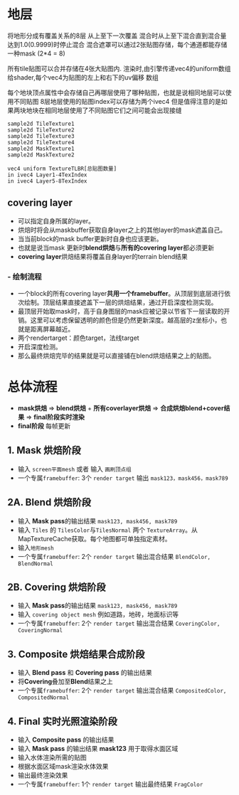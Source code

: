 # 地层
将地形分成有覆盖关系的8层
从上至下一次覆盖
混合时从上至下混合直到混合量达到1.0(0.9999)时停止混合
混合遮罩可以通过2张贴图存储，每个通道都能存储一种mask (2*4 = 8)

所有tile贴图可以合并存储在4张大贴图内.
渲染时,由引擎传递vec4的uniform数组给shader,每个vec4为贴图的左上和右下的uv偏移
数组

每个地块顶点属性中会存储自己再哪层使用了哪种贴图，也就是说相同地层可以使用不同贴图
8层地层使用的贴图index可以存储为两个ivec4
但是值得注意的是如果两块地块在相同地层使用了不同贴图它们之间可能会出现接缝

``` 伪代码
sample2d TileTexture1
sample2d TileTexture2
sample2d TileTexture3
sample2d TileTexture4
sample2d MaskTexture1
sample2d MaskTexture2

vec4 uniform TextureTLBR[总贴图数量]
in ivec4 Layer1-4TexIndex
in ivec4 Layer5-8TexIndex
```

## covering layer
- 可以指定自身所属的layer。
- 烘焙时将会从maskbuffer获取自身layer之上的其他layer的mask遮盖自己。  
- 当当前block的mask buffer更新时自身也应该更新。  
- 也就是说当mask 更新时**blend烘焙**与**所有的covering layer**都必须更新
- **covering layer**烘焙结果将覆盖自身layer的terrain blend结果
### - 绘制流程
- 一个block的所有covering layer**共用一个framebuffer**。从顶层到底层进行依次绘制。顶层结果直接遮盖下一层的烘焙结果，通过开启深度检测实现。
- 最顶层开始取mask时，高于自身图层的mask应被记录以节省下一层读取的开销。这里可以考虑保留透明的颜色但是仍然更新深度。越高层的z坐标小，也就是距离屏幕越近。
- 两个rendertarget：颜色target，法线target
- 开启深度检测。
- 那么最终烘焙完毕的结果就是可以直接铺在blend烘焙结果之上的贴图。

# 总体流程
- **mask烘焙** => **blend烘焙** + **所有coverlayer烘焙** => **合成烘焙blend+cover结果** => **final阶段实时渲染**
- **final阶段** 每帧更新

## 1. Mask 烘焙阶段
- 输入 `screen平面mesh` 或者 输入 `画刷顶点组`
- 一个专属`framebuffer`: 3个 `render target` 输出 `mask123，mask456，mask789`

## 2A. Blend 烘焙阶段
- 输入 **Mask pass**的输出结果 `mask123, mask456, mask789`
- 输入 `Tiles` 的 `TilesColor`与`TilesNormal` 两个 `TextureArray`。从MapTextureCache获取。每个地图都可单独指定素材。
- 输入`地形mesh`
- 一个专属`framebuffer`: 2个 `render target` 输出混合结果 `BlendColor, BlendNormal`

## 2B. Covering 烘焙阶段
- 输入 **Mask pass**的输出结果 `mask123, mask456, mask789`
- 输入 `covering object mesh` 例如道路，地砖，地面标识等
- 一个专属`framebuffer`: 2个 `render target` 输出混合结果 `CoveringColor, CoveringNormal`

## 3. Composite 烘焙结果合成阶段
- 输入 **Blend pass** 和 **Covering pass** 的输出结果
- 将**Covering**叠加至**Blend**结果之上
- 一个专属`framebuffer`: 2个 `render target` 输出混合结果 `CompositedColor, CompositedNormal`

## 4. Final 实时光照渲染阶段
- 输入 **Composite pass** 的输出结果
- 输入 **Mask pass** 的输出结果 **mask123** 用于取得水面区域
- 输入水体渲染所需的贴图
- 根据水面区域mask渲染水体效果
- 输出最终渲染效果
- 一个专属`framebuffer`: 1个 `render target` 输出最终结果 `FragColor`